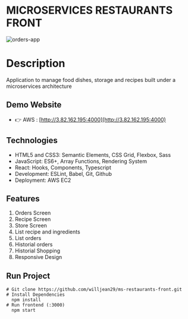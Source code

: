 # MICROSERVICES RESTAURANTS FRONT

![orders-app](https://user-images.githubusercontent.com/61263958/162536377-70da66c7-76ef-499f-a178-c0f90ca6c013.png)

# Description

Application to manage food dishes, storage and recipes built under a microservices architecture

## Demo Website

- 👉 AWS : [http://3.82.162.195:4000](http://3.82.162.195:4000)

## Technologies

- HTML5 and CSS3: Semantic Elements, CSS Grid, Flexbox, Sass
- JavaScript: ES6+, Array Functions, Rendering System
- React: Hooks, Components, Typescript
- Development: ESLint, Babel, Git, Github
- Deployment: AWS EC2

## Features

1. Orders Screen
2. Recipe Screen
3. Store Screen
4. List recipe and ingredients
5. List orders
6. Historial orders
7. Historial Shopping
8. Responsive Design

## Run Project

```
# Git clone https://github.com/willjean29/ms-restaurants-front.git
# Install Dependencies
  npm install
# Run frontend (:3000)
  npm start
```
